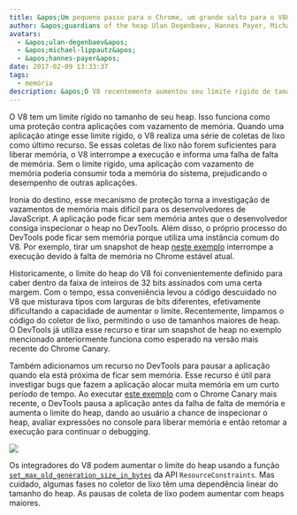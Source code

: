 ```yaml
---
title: &apos;Um pequeno passo para o Chrome, um grande salto para o V8&apos;
author: &apos;guardians of the heap Ulan Degenbaev, Hannes Payer, Michael Lippautz, e o guerreiro do DevTools Alexey Kozyatinskiy&apos;
avatars:
  - &apos;ulan-degenbaev&apos;
  - &apos;michael-lippautz&apos;
  - &apos;hannes-payer&apos;
date: 2017-02-09 13:33:37
tags:
  - memória
description: &apos;O V8 recentemente aumentou seu limite rígido de tamanho de heap.&apos;
---
```

O V8 tem um limite rígido no tamanho de seu heap. Isso funciona como uma proteção contra aplicações com vazamento de memória. Quando uma aplicação atinge esse limite rígido, o V8 realiza uma série de coletas de lixo como último recurso. Se essas coletas de lixo não forem suficientes para liberar memória, o V8 interrompe a execução e informa uma falha de falta de memória. Sem o limite rígido, uma aplicação com vazamento de memória poderia consumir toda a memória do sistema, prejudicando o desempenho de outras aplicações.

<!--truncate-->
Ironia do destino, esse mecanismo de proteção torna a investigação de vazamentos de memória mais difícil para os desenvolvedores de JavaScript. A aplicação pode ficar sem memória antes que o desenvolvedor consiga inspecionar o heap no DevTools. Além disso, o próprio processo do DevTools pode ficar sem memória porque utiliza uma instância comum do V8. Por exemplo, tirar um snapshot de heap [neste exemplo](https://ulan.github.io/misc/heap-snapshot-demo.html) interrompe a execução devido à falta de memória no Chrome estável atual.

Historicamente, o limite do heap do V8 foi convenientemente definido para caber dentro da faixa de inteiros de 32 bits assinados com uma certa margem. Com o tempo, essa conveniência levou a código descuidado no V8 que misturava tipos com larguras de bits diferentes, efetivamente dificultando a capacidade de aumentar o limite. Recentemente, limpamos o código do coletor de lixo, permitindo o uso de tamanhos maiores de heap. O DevTools já utiliza esse recurso e tirar um snapshot de heap no exemplo mencionado anteriormente funciona como esperado na versão mais recente do Chrome Canary.

Também adicionamos um recurso no DevTools para pausar a aplicação quando ela está próxima de ficar sem memória. Esse recurso é útil para investigar bugs que fazem a aplicação alocar muita memória em um curto período de tempo. Ao executar [este exemplo](https://ulan.github.io/misc/oom.html) com o Chrome Canary mais recente, o DevTools pausa a aplicação antes da falha de falta de memória e aumenta o limite do heap, dando ao usuário a chance de inspecionar o heap, avaliar expressões no console para liberar memória e então retomar a execução para continuar o debugging.

![](/_img/heap-size-limit/debugger.png)

Os integradores do V8 podem aumentar o limite do heap usando a função [`set_max_old_generation_size_in_bytes`](https://codesearch.chromium.org/chromium/src/v8/include/v8-isolate.h?q=set_max_old_generation_size_in_bytes) da API `ResourceConstraints`. Mas cuidado, algumas fases no coletor de lixo têm uma dependência linear do tamanho do heap. As pausas de coleta de lixo podem aumentar com heaps maiores.
